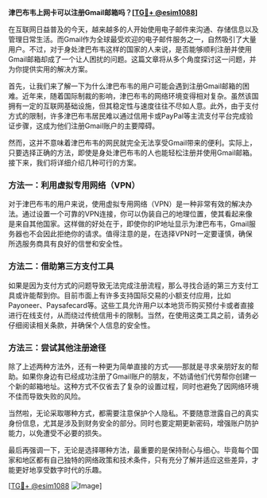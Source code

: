 **津巴布韦上网卡可以注册Gmail邮箱吗？[[TG💪+ @esim1088](https://t.me/s/esim1088)]**

在互联网日益普及的今天，越来越多的人开始使用电子邮件来沟通、存储信息以及管理日常生活。而Gmail作为全球最受欢迎的电子邮件服务之一，自然吸引了大量用户。不过，对于身处津巴布韦这样的国家的人来说，是否能够顺利注册并使用Gmail邮箱却成了一个让人困扰的问题。这篇文章将从多个角度探讨这一问题，并为你提供实用的解决方案。

首先，让我们来了解一下为什么津巴布韦的用户可能会遇到注册Gmail邮箱的困难。近年来，随着国际制裁的影响，津巴布韦的网络环境变得相对复杂。虽然该国拥有一定的互联网基础设施，但其稳定性与速度往往不尽如人意。此外，由于支付方式的限制，许多津巴布韦居民难以通过信用卡或PayPal等主流支付平台完成验证步骤，这成为他们注册Gmail账户的主要障碍。

然而，这并不意味着津巴布韦的网民就完全无法享受Gmail带来的便利。实际上，只要选择正确的方法，即使是身处津巴布韦的人也能轻松注册并使用Gmail邮箱。接下来，我们将详细介绍几种可行的方案。

### 方法一：利用虚拟专用网络（VPN）

对于津巴布韦的用户来说，使用虚拟专用网络（VPN）是一种非常有效的解决办法。通过设置一个可靠的VPN连接，你可以伪装自己的地理位置，使其看起来像是来自其他国家。这样做的好处在于，即使你的IP地址显示为津巴布韦，Gmail服务器也不会因此拒绝你的请求。值得注意的是，在选择VPN时一定要谨慎，确保所选服务商具有良好的信誉和安全性。

### 方法二：借助第三方支付工具

如果是因为支付方式的问题导致无法完成注册流程，那么寻找合适的第三方支付工具或许能帮到你。目前市面上有许多支持国际交易的小额支付应用，比如Payoneer、Paysafecard等。这些工具允许用户以本地货币购买预付卡或者直接进行在线支付，从而绕过传统信用卡的限制。当然，在使用这类工具之前，请务必仔细阅读相关条款，并确保个人信息的安全性。

### 方法三：尝试其他注册途径

除了上述两种方法外，还有一种更为简单直接的方式——那就是寻求亲朋好友的帮助。如果你身边有已经成功注册了Gmail账户的朋友，不妨请他们代劳帮你创建一个新的邮箱地址。这种方式不仅省去了复杂的设置过程，同时也避免了因网络环境不佳而导致失败的风险。

当然啦，无论采取哪种方式，都需要注意保护个人隐私。不要随意泄露自己的真实身份信息，尤其是涉及到财务安全的部分。同时也要定期更新密码，增强账户防护能力，以免遭受不必要的损失。

最后再强调一下，无论是选择哪种方法，最重要的是保持耐心与细心。毕竟每个国家和地区都有自己独特的网络政策和技术条件，只有充分了解并适应这些差异，才能更好地享受数字时代的乐趣。

[[TG💪+ @esim1088](https://t.me/s/esim1088) ![Image](https://i.postimg.cc/4NQfJmqS/Snipaste-2025-05-13-00-14-12.png)]